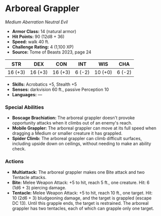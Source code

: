 # Arboreal Grappler

*Medium* *Aberration* *Neutral Evil*

- **Armor Class:** 14 (natural armor)
- **Hit Points:** 90 (12d8 + 36)
- **Speed:** walk 40 ft.
- **Challenge Rating:** 4 (1,100 XP)
- **Source:** Tome of Beasts 2023, page 24

| STR | DEX | CON | INT | WIS | CHA |
| --- | --- | --- | --- | --- | --- |
| 16 (+3) | 16 (+3) | 16 (+3) | 6 (-2) | 10 (+0) | 6 (-2) |

- **Skills:** Acrobatics +5, Stealth +5
- **Senses:** darkvision 60 ft., passive Perception 10
- **Languages:** —

### Special Abilities

- **Boscage Brachiation:** The arboreal grappler doesn't provoke opportunity attacks when it climbs out of an enemy's reach.
- **Mobile Grappler:** The arboreal grappler can move at its full speed when dragging a Medium or smaller creature it has grappled.
- **Spider Climb:** The arboreal grappler can climb difficult surfaces, including upside down on ceilings, without needing to make an ability check.

### Actions

- **Multiattack:** The arboreal grappler makes one Bite attack and two Tentacle attacks.
- **Bite:** Melee Weapon Attack: +5 to hit, reach 5 ft., one creature. Hit: 6 (1d6 + 3) piercing damage.
- **Tentacle:** Melee Weapon Attack: +5 to hit, reach 10 ft., one target. Hit: 10 (2d6 + 3) bludgeoning damage, and the target is grappled (escape DC 13). Until this grapple ends, the target is restrained. The arboreal grappler has two tentacles, each of which can grapple only one target.
